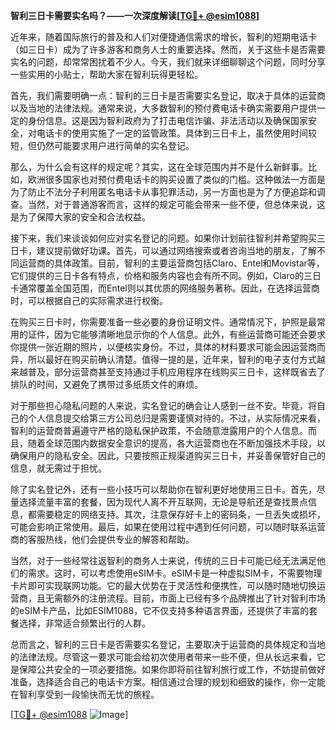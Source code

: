 **智利三日卡需要实名吗？——一次深度解读[[TG💪+ @esim1088](https://t.me/s/esim1088)]**

近年来，随着国际旅行的普及和人们对便捷通信需求的增长，智利的短期电话卡（如三日卡）成为了许多游客和商务人士的重要选择。然而，关于这些卡是否需要实名的问题，却常常困扰着不少人。今天，我们就来详细聊聊这个问题，同时分享一些实用的小贴士，帮助大家在智利玩得更轻松。

首先，我们需要明确一点：智利的三日卡是否需要实名登记，取决于具体的运营商以及当地的法律法规。通常来说，大多数智利的预付费电话卡确实需要用户提供一定的身份信息。这是因为智利政府为了打击电信诈骗、非法活动以及确保国家安全，对电话卡的使用实施了一定的监管政策。具体到三日卡上，虽然使用时间较短，但仍然可能要求用户进行简单的实名登记。

那么，为什么会有这样的规定呢？其实，这在全球范围内并不是什么新鲜事。比如，欧洲很多国家也对预付费电话卡的购买设置了类似的门槛。这种做法一方面是为了防止不法分子利用匿名电话卡从事犯罪活动，另一方面也是为了方便追踪和调查。当然，对于普通游客而言，这样的规定可能会带来一些不便，但总体来说，这是为了保障大家的安全和合法权益。

接下来，我们来谈谈如何应对实名登记的问题。如果你计划前往智利并希望购买三日卡，建议提前做好功课。首先，可以通过网络搜索或者咨询当地的朋友，了解不同运营商的具体政策。目前，智利的主要运营商包括Claro、Entel和Movistar等，它们提供的三日卡各有特点，价格和服务内容也会有所不同。例如，Claro的三日卡通常覆盖全国范围，而Entel则以其优质的网络服务著称。因此，在选择运营商时，可以根据自己的实际需求进行权衡。

在购买三日卡时，你需要准备一些必要的身份证明文件。通常情况下，护照是最常用的证件，因为它能够清晰地显示你的个人信息。此外，有些运营商可能还会要求你提供一张近期的照片，以便核实身份。不过，具体的材料要求可能会因运营商而异，所以最好在购买前确认清楚。值得一提的是，近年来，智利的电子支付方式越来越普及，部分运营商甚至支持通过手机应用程序在线购买三日卡，这样既省去了排队的时间，又避免了携带过多纸质文件的麻烦。

对于那些担心隐私问题的人来说，实名登记的确会让人感到一丝不安。毕竟，将自己的个人信息提交给第三方公司总归是需要谨慎对待的。不过，从实际情况来看，智利的运营商普遍遵守严格的隐私保护政策，不会随意泄露用户的个人信息。而且，随着全球范围内数据安全意识的提高，各大运营商也在不断加强技术手段，以确保用户的隐私安全。因此，只要按照正规渠道购买三日卡，并妥善保管好自己的信息，就无需过于担忧。

除了实名登记外，还有一些小技巧可以帮助你在智利更好地使用三日卡。首先，尽量选择流量丰富的套餐，因为现代人离不开互联网，无论是导航还是查找景点信息，都需要稳定的网络支持。其次，注意保存好卡上的密码条，一旦丢失或损坏，可能会影响正常使用。最后，如果在使用过程中遇到任何问题，可以随时联系运营商的客服热线，他们会提供专业的解答和帮助。

当然，对于一些经常往返智利的商务人士来说，传统的三日卡可能已经无法满足他们的需求。这时，可以考虑使用eSIM卡。eSIM卡是一种虚拟SIM卡，不需要物理卡片即可实现联网功能。它的最大优势在于灵活性和便携性，可以随时随地切换运营商，且无需额外的注册流程。目前，市面上已经有多个品牌推出了针对智利市场的eSIM卡产品，比如ESIM1088，它不仅支持多种语言界面，还提供了丰富的套餐选择，非常适合频繁出行的人群。

总而言之，智利的三日卡是否需要实名登记，主要取决于运营商的具体规定和当地的法律法规。尽管这一要求可能会给初次使用者带来一些不便，但从长远来看，它是保障公共安全的一项必要措施。如果你即将前往智利旅行或工作，不妨提前做好准备，选择适合自己的电话卡方案。相信通过合理的规划和细致的操作，你一定能在智利享受到一段愉快而无忧的旅程。

[[TG💪+ @esim1088](https://t.me/s/esim1088) ![Image](https://i.postimg.cc/4NQfJmqS/Snipaste-2025-05-13-00-14-12.png)]